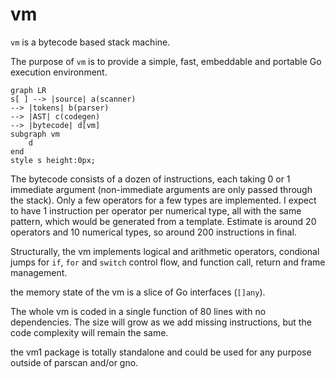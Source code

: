 # vm

`vm` is a bytecode based stack machine.

The purpose of `vm` is to provide a simple, fast, embeddable and
portable Go execution environment.

```mermaid
graph LR
s[ ] --> |source| a(scanner)
--> |tokens| b(parser)
--> |AST| c(codegen)
--> |bytecode| d[vm]
subgraph vm
    d
end
style s height:0px;
```

The bytecode consists of a dozen of instructions, each taking 0 or 1
immediate argument (non-immediate arguments are only passed through the
stack). Only a few operators for a few types are implemented. I expect
to have 1 instruction per operator per numerical type, all with the same
pattern, which would be generated from a template. Estimate is around 20
operators and 10 numerical types, so around 200 instructions in final.

Structurally, the vm implements logical and arithmetic operators,
condional jumps for `if`, `for` and `switch` control flow, and function
call, return and frame management.

the memory state of the vm is a slice of Go interfaces (`[]any`).

The whole vm is coded in a single function of 80 lines with no
dependencies. The size will grow as we add missing instructions, but the
code complexity will remain the same.

the vm1 package is totally standalone and could be used for any purpose
outside of parscan and/or gno.
